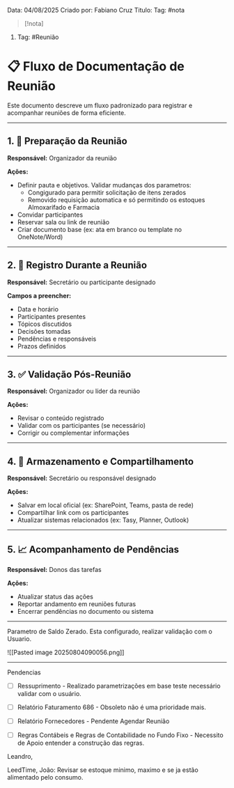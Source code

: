 Data:  04/08/2025
Criado por: Fabiano Cruz
Titulo: 
Tag: #nota

> [!nota]
 
1. Tag: #Reunião
# 📋 Fluxo de Documentação de Reunião

Este documento descreve um fluxo padronizado para registrar e acompanhar reuniões de forma eficiente.

---

## 1. 📌 Preparação da Reunião
**Responsável:** Organizador da reunião

**Ações:**
- Definir pauta e objetivos. Validar mudanças dos parametros: 
	- Congigurado para permitir solicitação de itens zerados
	- Removido requisição automatica e só permitindo os estoques Almoxarifado e Farmacia 
- Convidar participantes
- Reservar sala ou link de reunião
- Criar documento base (ex: ata em branco ou template no OneNote/Word)

---

## 2. 📝 Registro Durante a Reunião
**Responsável:** Secretário ou participante designado

**Campos a preencher:**
- Data e horário
- Participantes presentes
- Tópicos discutidos
- Decisões tomadas
- Pendências e responsáveis
- Prazos definidos

---

## 3. ✅ Validação Pós-Reunião
**Responsável:** Organizador ou líder da reunião

**Ações:**
- Revisar o conteúdo registrado
- Validar com os participantes (se necessário)
- Corrigir ou complementar informações

---

## 4. 📂 Armazenamento e Compartilhamento
**Responsável:** Secretário ou responsável designado

**Ações:**
- Salvar em local oficial (ex: SharePoint, Teams, pasta de rede)
- Compartilhar link com os participantes
- Atualizar sistemas relacionados (ex: Tasy, Planner, Outlook)

---

## 5. 📈 Acompanhamento de Pendências
**Responsável:** Donos das tarefas

**Ações:**
- Atualizar status das ações
- Reportar andamento em reuniões futuras
- Encerrar pendências no documento ou sistema

---
Parametro de Saldo Zerado. Esta configurado, realizar validação com o Usuario. 

![[Pasted image 20250804090056.png]]





--------


Pendencias 

- [ ] Ressuprimento - Realizado parametrizações em base teste necessário validar com o usuário. 
- [ ] Relatório Faturamento 686 - Obsoleto não é uma prioridade mais. 
- [ ] Relatório Fornecedores - Pendente Agendar Reunião
- [ ] Regras Contábeis e Regras de Contabilidade no Fundo Fixo - Necessito de Apoio entender a construção das regras.




Leandro, 


LeedTime,
João: Revisar se estoque minimo, maximo e se ja estão alimentado pelo consumo.  